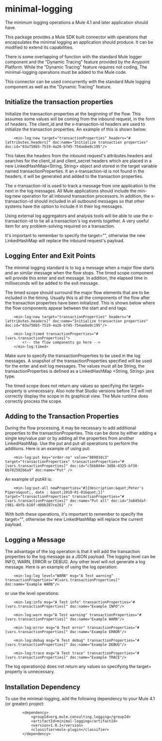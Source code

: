 # minimal-logging
The minimum logging operations a Mule 4.1 and later application should have.

This package provides a Mule SDK built connector with operations that encapsulates the minimal logging an application should produce. It can be modified to extend its capabilities. 

There is some overlapping of function with the standard Mule logger component and the "Dynamic Tracing" feature provided by the Anypoint Platform. While the "Dynamic Tracing" feature requires not coding, The minimal-logging operations must be added to the Mule code.

This connector can be used concurrently with the standard Mule logging component as well as the "Dynamic Tracing" feature.

## Initialize the transaction properties
Initialize the transaction properties at the beginning of the flow. This assumes some values will be coming from the inbound
request, in the form of headers. The client_id and the x-transaction-id headers are used to initialize the transaction properties. An example of this is shown below:

```
	<min-log:new target="transactionProperties" headers="#[attributes.headers]" doc:name="Initialize transaction properties" doc:id="03a758b5-7519-4a26-b745-754aebe0c195"/>
```

This takes the headers from the inbound request's attributes.headers and searches for the client_id and client_secret headers which are placed in a new LinkedHashMap<String, String> object and stored in the target variable named transactionProperties. It an x-transaction-id is not found in the headers, it will be generated and added to the transaction properties.

The x-transaction-id is used to track a message from one application to the next in the log messages. All Mule applications should include the min-log:new operation for all inbound transaction processors. In addition, the x-transaction-id should included in all outbound messages so that other systems have the option to include it in their log messages.

Using external log aggregators and analysis tools will be able to use the x-transaction-id to tie all a transaction's log events together. A very useful item for any problem-solving required on a transaction.

It's important to remember to specify the target="", otherwise the new LinkedHashMap will replace the inbound request's payload.

## Logging Enter and Exit Points
The minimal logging standard is to log a message when a major flow starts and an similar message when the flow stops. The timed scope component will provide this enter and exit message. In addition, the elapsed time in milliseconds will be added to the exit message. 

The timed scope should surround the major flow elements that are to be included in the timing. Usually this is all the components of the flow after the transaction properties have been initialized. This is shown below where the flow components appear between the start and end tags:

```
	<min-log:new target="transactionProperties" headers="#[attributes.headers]" doc:name="Initialize transaction properties" doc:id="03a758b5-7519-4a26-b745-754aebe0c195"/>
	
 	<min-log:timed transactionProperties="#[vars.transactionProperties]">
		<!-- the flow components go here -->
 	</min-log:timed>
```
Make sure to specify the transactionProperties to be used in the log messages. A snapshot of the transactionProperties specified will be used for the enter and exit log messages. The values must all be String, the transactionProperties is defined as a LinkedHashMap <String, String> java type.

The timed scope does not return any values so specifying the target= property is unnecessary. Also note that Studio versions before 7.3 will not correctly display the scope in its graphical view. The Mule runtime does correctly process the scope.

## Adding to the Transaction Properties
During the flow processing, it may be necessary to add additional properties to the transactionProperties. This can be done by either adding a single key/value pair or by adding all the properties from another LinkedHashMap. Use the put and put-all operations to perform the additions. Here is an example of using put:

```
	<min-log:put key="order-no" value="88983dc3" target="transactionProperties" transactionProperties="#[vars.transactionProperties]" doc:id="c5bb0d4e-3d86-4325-bf30-6b702502b6a9" doc:name="Put" />
```
An example of putAll is:

```
	<min-log:put-all newProperties="#[{description:&quot;Peter's Pipers&quot;, date : &quot;2018-01-01&quot;}]" target="transactionProperties" transactionProperties="#[vars.transactionProperties]" doc:name="Put all" doc:id="3a845daf-c981-4bfb-b16f-d08b287ce261" />
```
With both these operations, it's important to remember to specify the target="", otherwise the new LinkedHashMap will replace the current payload.

## Logging a Message
The advantage of the log operation is that it will add the transaction properties to the log message as a JSON payload. The logging level can be INFO, WARN, ERROR or DEBUG. Any other level will not generate a log message. Here is an example of using the log operation:

```
	<min-log:log level="WARN" msg="A Test warning" transactionProperties="#[vars.transactionProperties]" doc:name="Example WARN"/>
```
or use the level operations:

```
	<min-log:info msg="A Test info" transactionProperties="#[vars.transactionProperties]" doc:name="Example INFO"/>
```

```
	<min-log:warn msg="A Test warning" transactionProperties="#[vars.transactionProperties]" doc:name="Example WARN"/>
```

```
	<min-log:error msg="A Test error" transactionProperties="#[vars.transactionProperties]" doc:name="Example ERROR"/>
```

```
	<min-log:debug msg="A Test debug" transactionProperties="#[vars.transactionProperties]" doc:name="Example DEBUG"/>
```

```
	<min-log:trace msg="A Test trace" transactionProperties="#[vars.transactionProperties]" doc:name="Example TRACE"/>
```
The log operation(s) does not return any values so specifying the target= property is unnecessary.
 
## Installation Dependency
To use the minimal-logging, add the following dependency to your Mule 4.1 (or greater) project:

```
		<dependency>
			<groupId>org.mule.consulting.logging</groupId>
			<artifactId>minimal-logging</artifactId>
			<version>1.0.1</version>
			<classifier>mule-plugin</classifier>
		</dependency>
```
